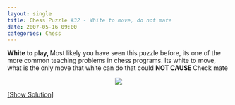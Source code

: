 ```yaml
---
layout: single
title: Chess Puzzle #32 - White to move, do not mate 
date: 2007-05-16 09:00
categories: Chess
---
```

<strong>White to play, </strong>
Most likely you have seen this puzzle before, its one of the more common teaching problems in chess programs.
Its white to move, what is the only move that white can do that could <strong>NOT CAUSE </strong>Check mate
<p style="text-align: center"><img src="http://www.abluestar.com/scripts/chess_image.php?ff=B5KR/1r5B/6R1/2b1p1p1/2P1k1P1/1p2P2p/1P2P2P/3N1N2" /></p>
<!--more--><a href="javascript:ReverseContentDisplay('chess_solution')">[Show Solution]</a>
<p id="chess_solution" style="clear: both; padding: 5px; display: none">1. Rc6. This move unpins the black rook enabling it to capture the bishop on h7</p>
